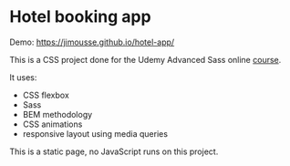 # Hotel booking app

Demo: https://jimousse.github.io/hotel-app/

This is a CSS project done for the Udemy Advanced Sass online [course](https://www.udemy.com/course/advanced-css-and-sass/).

It uses:
- CSS flexbox
- Sass
- BEM methodology
- CSS animations
- responsive layout using media queries

This is a static page, no JavaScript runs on this project.
